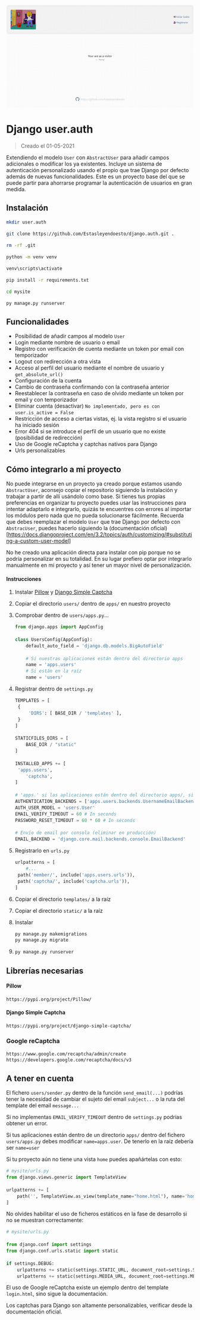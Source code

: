 ![](cover.png)

# Django user.auth

> Creado el 01-05-2021



Extendiendo el modelo `User` con `AbstractUser` para añadir campos adicionales o modificar los ya existentes. Incluye un sistema de autenticación personalizado usando el propio que trae Django por defecto además de nuevas funcionalidades. Este es un proyecto base del que se puede partir para ahorrarse programar la autenticación de usuarios en gran medida.



## Instalación

```bash
mkdir user.auth
```

```bash
git clone https://github.com/Estasleyendoesto/django.auth.git .
```

 ```bash
rm -rf .git
 ```

```bash
python -m venv venv
```

 ```bash
 venv\scripts\activate
 ```

```bash
pip install -r requirements.txt
```

 ```bash
cd mysite
 ```

```bash
py manage.py runserver
```



## Funcionalidades

- Posibilidad de añadir campos al modelo `User`
- Login mediante nombre de usuario o email
- Registro con verificación de cuenta mediante un token por email con temporizador
- Logout con redirección a otra vista
- Acceso al perfil del usuario mediante el nombre de usuario y `get_absolute_url()`
- Configuración de la cuenta
- Cambio de contraseña confirmando con la contraseña anterior
- Reestablecer la contraseña en caso de olvido mediante un token por email y con temporizador
- Eliminar cuenta (desactivar) `No implementado, pero es con user.is_active = False`
- Restricción de acceso a ciertas vistas, ej. la vista registro si el usuario ha iniciado sesión
- Error 404 si se introduce el perfil de un usuario que no existe (posibilidad de redirección)
- Uso de Google reCaptcha y captchas nativos para Django
- Urls personalizables



## Cómo integrarlo a mi proyecto
No puede integrarse en un proyecto ya creado porque estamos usando `AbstractUser`, aconsejo copiar el repositorio siguiendo la instalación y trabajar a partir de allí usándolo como base. Si tienes tus propias preferencias en organizar tu proyecto puedes usar las instrucciones para intentar adaptarlo e integrarlo, quizás te encuentres con errores al importar los módulos pero nada que no pueda solucionarse fácilmente. Recuerda que debes reemplazar el modelo `User` que trae Django por defecto con `AbstracUser`, puedes hacerlo siguiendo la (documentación oficial)[https://docs.djangoproject.com/en/3.2/topics/auth/customizing/#substituting-a-custom-user-model]

No he creado una aplicación directa para instalar con pip porque no se podría personalizar en su totalidad. En su lugar prefiero optar por integrarlo manualmente en mi proyecto y así tener un mayor nivel de personalización.



#### Instrucciones

1. Instalar [Pillow](https://pypi.org/project/Pillow/) y [Django Simple Captcha](https://pypi.org/project/django-simple-captcha/) 

1. Copiar el directorio `users/` dentro de `apps/` en nuestro proyecto

2. Comprobar dentro de `users/apps.py`...

   ```python
   from django.apps import AppConfig
   
   class UsersConfig(AppConfig):
       default_auto_field = 'django.db.models.BigAutoField'
       
       # Si nuestras aplicaciones están dentro del directorio apps
       name = 'apps.users'
       # Si están en la raíz
       name = 'users'
   
   ```

3. Registrar dentro de `settings.py`

   ```python
   TEMPLATES = [
   	{
   		'DIRS': [ BASE_DIR / 'templates' ],
   	}
   ]
   
   STATICFILES_DIRS = [
       BASE_DIR / "static"
   ]
   
   INSTALLED_APPS += [
   	'apps.users',
       'captcha',
   ]
   
   # 'apps.' si las aplicaciones están dentro del directorio apps/, sino eliminar 'apps.'
   AUTHENTICATION_BACKENDS = ['apps.users.backends.UsernameEmailBackend']
   AUTH_USER_MODEL = 'users.User'
   EMAIL_VERIFY_TIMEOUT = 60 # In seconds
   PASSWORD_RESET_TIMEOUT = 60 * 60 # In seconds
   
   # Envío de email por consola (eliminar en producción)
   EMAIL_BACKEND = 'django.core.mail.backends.console.EmailBackend'
   ```

4. Registrarlo en `urls.py`

   ```python
   urlpatterns = [
       #...
   	path('member/', include('apps.users.urls')),
   	path('captcha/', include('captcha.urls')),
   ]
   ```

5. Copiar el directorio `templates/` a la raíz

6. Copiar el directorio `static/` a la raíz

7. Instalar

   ```bash
   py manage.py makemigrations
   py manage.py migrate
   ```

8. ```bash
   py manage.py runserver
   ```



## Librerías necesarias

#### Pillow

```
https://pypi.org/project/Pillow/
```



#### Django Simple Captcha

```
https://pypi.org/project/django-simple-captcha/
```



### Google reCaptcha

```
https://www.google.com/recaptcha/admin/create
https://developers.google.com/recaptcha/docs/v3
```



## A tener en cuenta

El fichero `users/sender.py` dentro de la función `send_email(...)` podrías tener la necesidad de cambiar el sujeto del email `subject...` o la ruta del template del email `message...`

Si no implementas `EMAIL_VERIFY_TIMEOUT` dentro de `settings.py` podrías obtener un error.

Si tus aplicaciones están dentro de un directorio `apps/` dentro del fichero `users/apps.py` debes modificar `name=apps.user`. De tenerlo en la raíz debería ser `name=user`

Si tu proyecto aún no tiene una vista `home` puedes apañártelas con esto:

```python
# mysite/urls.py
from django.views.generic import TemplateView

urlpatterns += [
	path('', TemplateView.as_view(template_name="home.html"), name='home'),
]
```

No olvides habilitar el uso de ficheros estáticos en la fase de desarrollo si no se muestran correctamente:

```python
# mysite/urls.py

from django.conf import settings
from django.conf.urls.static import static

if settings.DEBUG:
    urlpatterns += static(settings.STATIC_URL, document_root=settings.STATIC_ROOT)
    urlpatterns += static(settings.MEDIA_URL, document_root=settings.MEDIA_ROOT) # If media/ exists
```

El uso de Google reCaptcha existe un ejemplo dentro del template `login.html`, sino sigue la documentación.

Los captchas para Django son altamente personalizables, verificar desde la documentación oficial.
